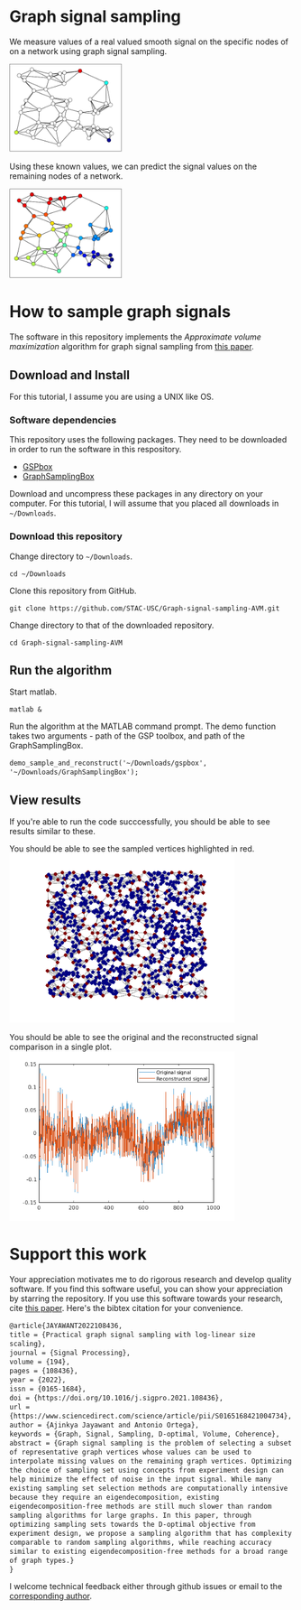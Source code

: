 # Graph signal sampling

We measure values of a real valued smooth signal on the specific nodes of on a network using graph signal sampling.

<img src="figures/samples.png" alt="" width="200">

Using these known values, we can predict the signal values on the remaining nodes of a network.

<img src="figures/signal.png" alt="" width="200">

# How to sample graph signals

The software in this repository implements the *Approximate volume maximization* algorithm for graph signal sampling from [this paper](https://arxiv.org/abs/2102.10506).

## Download and Install

For this tutorial, I assume you are using a UNIX like OS.

### Software dependencies

This repository uses the following packages. They need to be downloaded in order to run the software in this respository.
- [GSPbox](https://github.com/epfl-lts2/gspbox/releases/latest)
- [GraphSamplingBox](https://archive.softwareheritage.org/browse/directory/e27b8849b4845e050049b1ceae73520a54a7c9f5/?origin_url=https://hal.archives-ouvertes.fr/hal-02960713&revision=3dc10882e6c8e08939d75c364a99a5b4270992e3&snapshot=834da05eaba8d5fd214a05d722acc017d17826dd)

Download and uncompress these packages in any directory on your computer. For this tutorial, I will assume that you placed all downloads in `~/Downloads`.

### Download this repository

Change directory to `~/Downloads`.
```
cd ~/Downloads
```

Clone this repository from GitHub.
```
git clone https://github.com/STAC-USC/Graph-signal-sampling-AVM.git
```

Change directory to that of the downloaded repository.
```
cd Graph-signal-sampling-AVM
```

## Run the algorithm

Start matlab.
```
matlab &
```

Run the algorithm at the MATLAB command prompt. The demo function takes two arguments - path of the GSP toolbox, and path of the GraphSamplingBox.
```
demo_sample_and_reconstruct('~/Downloads/gspbox', '~/Downloads/GraphSamplingBox');
```

## View results
If you're able to run the code succcessfully, you should be able to see results similar to these.

You should be able to see the sampled vertices highlighted in red.
<img src="figures/samples_from_simulation.png" alt="" width="400">

You should be able to see the original and the reconstructed signal comparison in a single plot.
<img src="figures/original_reconstructed_signal_superimpose.png" alt="" width="400">

# Support this work

Your appreciation motivates me to do rigorous research and develop quality software. If you find this software useful, you can show your appreciation by starring the repository. If you use this software towards your research, cite [this paper](https://arxiv.org/abs/2102.10506). Here's the bibtex citation for your convenience.

```
@article{JAYAWANT2022108436,
title = {Practical graph signal sampling with log-linear size scaling},
journal = {Signal Processing},
volume = {194},
pages = {108436},
year = {2022},
issn = {0165-1684},
doi = {https://doi.org/10.1016/j.sigpro.2021.108436},
url = {https://www.sciencedirect.com/science/article/pii/S0165168421004734},
author = {Ajinkya Jayawant and Antonio Ortega},
keywords = {Graph, Signal, Sampling, D-optimal, Volume, Coherence},
abstract = {Graph signal sampling is the problem of selecting a subset of representative graph vertices whose values can be used to interpolate missing values on the remaining graph vertices. Optimizing the choice of sampling set using concepts from experiment design can help minimize the effect of noise in the input signal. While many existing sampling set selection methods are computationally intensive because they require an eigendecomposition, existing eigendecomposition-free methods are still much slower than random sampling algorithms for large graphs. In this paper, through optimizing sampling sets towards the D-optimal objective from experiment design, we propose a sampling algorithm that has complexity comparable to random sampling algorithms, while reaching accuracy similar to existing eigendecomposition-free methods for a broad range of graph types.}
}
```

I welcome technical feedback either through github issues or email to the [corresponding author](https://arxiv.org/pdf/2102.10506.pdf).
